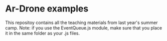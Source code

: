 # Ar-Drone examples

This repositoy contains all the teaching materials from last year's summer camp.
Note: if you use the EventQueue.js module, make sure that you place it in the same folder
as your .js files.
